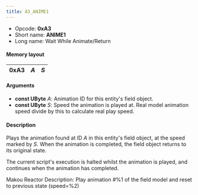 ```yaml
---
title: A3_ANIME1
---
```


-   Opcode: **0xA3**
-   Short name: **ANIME1**
-   Long name: Wait While Animate/Return

#### Memory layout

| 0xA3 | *A* | *S* |
|------|-----|-----|

#### Arguments

-   **const UByte** *A*: Animation ID for this entity's field object.
-   **const UByte** *S*: Speed the animation is played at. Real model animation speed divide by this to calculate real play speed.

#### Description

Plays the animation found at ID *A* in this entity's field object, at the speed marked by *S*. When the animation is completed, the field object returns to its original state.

The current script's execution is halted whilst the animation is played, and continues when the animation has completed.

Makou Reactor Description: Play animation \#%1 of the field model and reset to previous state (speed=%2)
